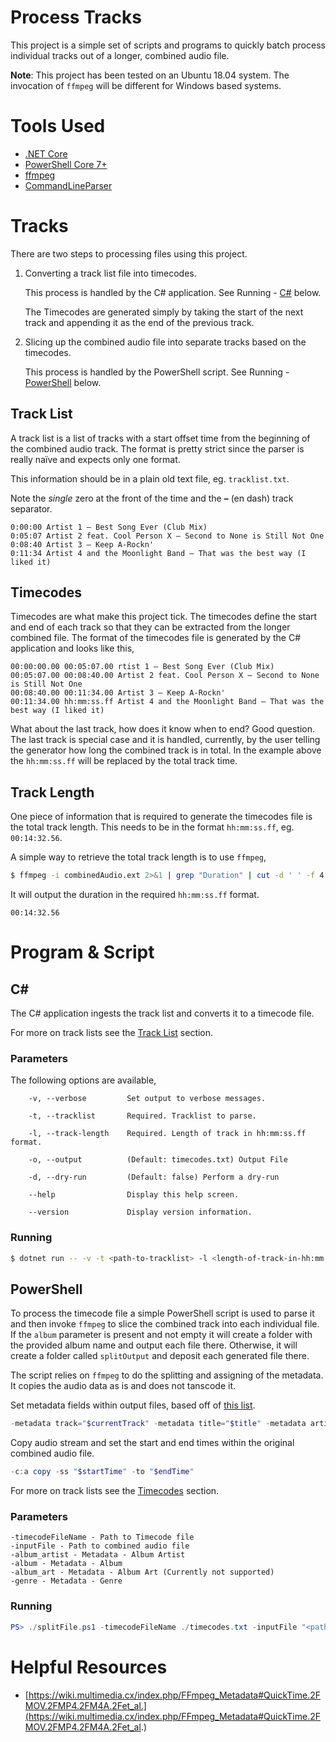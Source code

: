 # Process Tracks

This project is a simple set of scripts and programs to quickly batch process individual tracks out of a longer, combined audio file.

**Note**: This project has been tested on an Ubuntu 18.04 system.  The invocation of `ffmpeg` will be different for Windows based systems.

# Tools Used

- [.NET Core](https://dotnet.microsoft.com/download)
- [PowerShell Core 7+](https://github.com/PowerShell/PowerShell)
- [ffmpeg](https://ffmpeg.org/)
- [CommandLineParser](https://github.com/commandlineparser/commandline)

# Tracks

There are two steps to processing files using this project.

1. Converting a track list file into timecodes.
    
    This process is handled by the C# application. See Running - [C#](#c) below.

    The Timecodes are generated simply by taking the start of the next track and appending it as the end of the previous track.

1. Slicing up the combined audio file into separate tracks based on the timecodes.

    This process is handled by the PowerShell script. See Running - [PowerShell](#powershell) below.

## Track List

A track list is a list of tracks with a start offset time from the beginning of the combined audio track.  The format is pretty strict since the parser is really naïve and expects only one format.

This information should be in a plain old text file, eg. `tracklist.txt`.

Note the _single_ zero at the front of the time and the **–** (en dash) track separator.

```
0:00:00 Artist 1 – Best Song Ever (Club Mix)
0:05:07 Artist 2 feat. Cool Person X – Second to None is Still Not One
0:08:40 Artist 3 – Keep A-Rockn'
0:11:34 Artist 4 and the Moonlight Band – That was the best way (I liked it)
```

## Timecodes

Timecodes are what make this project tick.  The timecodes define the start and end of each track so that they can be extracted from the longer combined file.  The format of the timecodes file is generated by the C# application and looks like this,

```
00:00:00.00 00:05:07.00 rtist 1 – Best Song Ever (Club Mix)
00:05:07.00 00:08:40.00 Artist 2 feat. Cool Person X – Second to None is Still Not One
00:08:40.00 00:11:34.00 Artist 3 – Keep A-Rockn'
00:11:34.00 hh:mm:ss.ff Artist 4 and the Moonlight Band – That was the best way (I liked it)
```

What about the last track, how does it know when to end? Good question.  The last track is special case and it is handled, currently, by the user telling the generator how long the combined track is in total.  In the example above the `hh:mm:ss.ff` will be replaced by the total track time.

## Track Length

One piece of information that is required to generate the timecodes file is the total track length. This needs to be in the format `hh:mm:ss.ff`, eg. `00:14:32.56`.

A simple way to retrieve the total track length is to use `ffmpeg`,

```bash
$ ffmpeg -i combinedAudio.ext 2>&1 | grep "Duration" | cut -d ' ' -f 4 | sed s/,//
```

It will output the duration in the required `hh:mm:ss.ff` format.

```
00:14:32.56
```

# Program & Script

## C#

The C# application ingests the track list and converts it to a timecode file.  

For more on track lists see the [Track List](#track-list) section.

### Parameters
 
The following options are available,

```
    -v, --verbose         Set output to verbose messages.

    -t, --tracklist       Required. Tracklist to parse.

    -l, --track-length    Required. Length of track in hh:mm:ss.ff format.

    -o, --output          (Default: timecodes.txt) Output File

    -d, --dry-run         (Default: false) Perform a dry-run

    --help                Display this help screen.

    --version             Display version information.
```

### Running

```bash
$ dotnet run -- -v -t <path-to-tracklist> -l <length-of-track-in-hh:mm:ss.ff-format>
```

## PowerShell

To process the timecode file a simple PowerShell script is used to parse it and then invoke `ffmpeg` to slice the combined track into each individual file.  If the `album` parameter is present and not empty it will create a folder with the provided album name and output each file there.  Otherwise, it will create a folder called `splitOutput` and deposit each generated file there.

The script relies on `ffmpeg` to do the splitting and assigning of the metadata.  It copies the audio data as is and does not tanscode it.

Set metadata fields within output files, based off of [this list](https://wiki.multimedia.cx/index.php/FFmpeg_Metadata#QuickTime.2FMOV.2FMP4.2FM4A.2Fet_al.).

```powershell
-metadata track="$currentTrack" -metadata title="$title" -metadata artist="$artist" -metadata album_artist="$album_artist" -metadata album="$album" -metadata genre="$genre"
```

Copy audio stream and set the start and end times within the original combined audio file.

```powershell
-c:a copy -ss "$startTime" -to "$endTime"
```

For more on track lists see the [Timecodes](#timecodes) section.

### Parameters

```
-timecodeFileName - Path to Timecode file
-inputFile - Path to combined audio file
-album_artist - Metadata - Album Artist
-album - Metadata - Album
-album_art - Metadata - Album Art (Currently not supported)
-genre - Metadata - Genre
```

### Running

```powershell
PS> ./splitFile.ps1 -timecodeFileName ./timecodes.txt -inputFile "<path-to-audio-file>" -album_artist "<artist-name>" -album "<album-name>" -genre "<genre>"
```

# Helpful Resources
- [https://wiki.multimedia.cx/index.php/FFmpeg_Metadata#QuickTime.2FMOV.2FMP4.2FM4A.2Fet_al.](https://wiki.multimedia.cx/index.php/FFmpeg_Metadata#QuickTime.2FMOV.2FMP4.2FM4A.2Fet_al.)